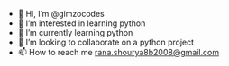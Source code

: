 - 👋 Hi, I’m @gimzocodes
- 👀 I’m interested in learning python 
- 🌱 I’m currently learning python
- 💞️ I’m looking to collaborate on a python project
- 📫 How to reach me rana.shourya8b2008@gmail.com

<!---
gimzocodes/gimzocodes is a ✨ special ✨ repository because its `README.md` (this file) appears on your GitHub profile.
You can click the Preview link to take a look at your changes.
--->
